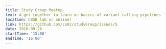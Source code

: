 ```yaml
---
title: Study Group Meetup
text: A get together to learn on basics of variant calling pipelines
location: CBSB lab or online!
link: https://github.com/zo0z/studyGroup/issues/5
date: 2016-09-26
startTime: '15:00'
endTime: '16:00'
---
```

